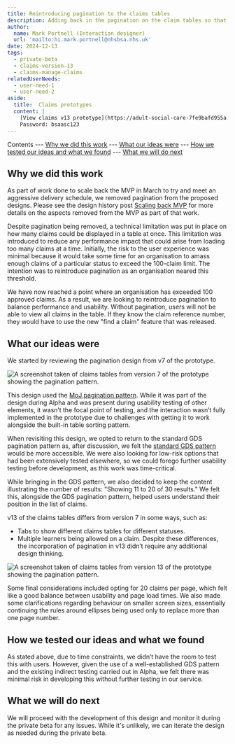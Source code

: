 ```yaml
---
title: Reintroducing pagination to the claims tables
description: Adding back in the pagination on the claim tables so that users can see all the claims in a specific status.
author:
  name: Mark Portnell (Interaction designer)
  url: 'mailto:hi.mark.portnell@nhsbsa.nhs.uk'
date: 2024-12-13
tags:
  - private-beta
  - claims-version-13
  - claims-manage-claims
relatedUserNeeds:
  - user-need-1
  - user-need-2
aside:
  title:  Claims prototypes
  content: |
    [View claims v13 prototype](https://adult-social-care-7fe9bafd955a.herokuapp.com/claims/prototypes/design/v13/) 
    Password: bsaasc123
---
```


Contents
--- [Why we did this work](#why-we-did-this-work)
--- [What our ideas were](#what-our-ideas-were)
--- [How we tested our ideas and what we found](#how-we-tested-our-ideas-and-what-we-found)
--- [What we will do next](#what-we-will-do-next)

## Why we did this work

As part of work done to scale back the MVP in March to try and meet an aggressive delivery schedule, we removed pagination from the proposed designs. Please see the design history post [Scaling back MVP](../scaling-back-mvp-claims) for more details on the aspects removed from the MVP as part of that work. 

Despite pagination being removed, a technical limitation was put in place on how many claims could be displayed in a table at once. This limitation was introduced to reduce any performance impact that could arise from loading too many claims at a time. Initially, the risk to the user experience was minimal because it would take some time for an organisation to amass enough claims of a particular status to exceed the 100-claim limit. The intention was to reintroduce pagination as an organisation neared this threshold.

We have now reached a point where an organisation has exceeded 100 approved claims. As a result, we are looking to reintroduce pagination to balance performance and usability. Without pagination, users will not be able to view all claims in the table. If they know the claim reference number, they would have to use the new "find a claim" feature that was released.

## What our ideas were

We started by reviewing the pagination design from v7 of the prototype.

![A screenshot taken of claims tables from version 7 of the prototype showing the pagination pattern.](v7-pagination.png "v7 Claim table with pagination")

This design used the [MoJ pagination pattern](https://design-patterns.service.justice.gov.uk/components/pagination/). While it was part of the design during Alpha and was present during usability testing of other elements, it wasn’t the focal point of testing, and the interaction wasn’t fully implemented in the prototype due to challenges with getting it to work alongside the built-in table sorting pattern.

When revisiting this design, we opted to return to the standard GDS pagination pattern as, after discussion, we felt the [standard GDS pattern](https://design-system.service.gov.uk/components/pagination/) would be more accessible. We were also looking for low-risk options that had been extensively tested elsewhere, so we could forego further usability testing before development, as this work was time-critical.

While bringing in the GDS pattern, we also decided to keep the content illustrating the number of results: "Showing 11 to 20 of 30 results." We felt this, alongside the GDS pagination pattern, helped users understand their position in the list of claims.

v13 of the claims tables differs from version 7 in some ways, such as:
- Tabs to show different claims tables for different statuses.
- Multiple learners being allowed on a claim.
Despite these differences, the incorporation of pagination in v13 didn’t require any additional design thinking.

![A screenshot taken of claims tables from version 13 of the prototype showing the pagination pattern.](v13-pagination.png "v13 Claim table with pagination")

Some final considerations included opting for 20 claims per page, which felt like a good balance between usability and page load times. We also made some clarifications regarding behaviour on smaller screen sizes, essentially continuing the rules around ellipses being used only to replace more than one page number.

## How we tested our ideas and what we found

As stated above, due to time constraints, we didn’t have the room to test this with users. However, given the use of a well-established GDS pattern and the existing indirect testing carried out in Alpha, we felt there was minimal risk in developing this without further testing in our service.

## What we will do next

We will proceed with the development of this design and monitor it during the private beta for any issues. While it's unlikely, we can iterate the design as needed during the private beta.
